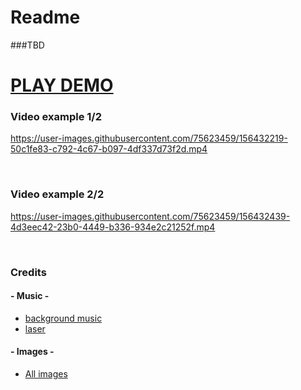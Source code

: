 # Readme
###TBD

# [PLAY DEMO](https://aleksns.github.io/space-brawl/)

### Video example 1/2

https://user-images.githubusercontent.com/75623459/156432219-50c1fe83-c792-4c67-b097-4df337d73f2d.mp4

<br />

### Video example 2/2

https://user-images.githubusercontent.com/75623459/156432439-4d3eec42-23b0-4449-b336-934e2c21252f.mp4

<br />

### Credits

#### - Music -
- [background music](https://freesound.org/people/CarnotaurusTeam/sounds/505283/)
- [laser](https://freesound.org/people/DayCraftMC/sounds/337112/)

#### - Images -
- [All images](https://github.com/aleksns)
